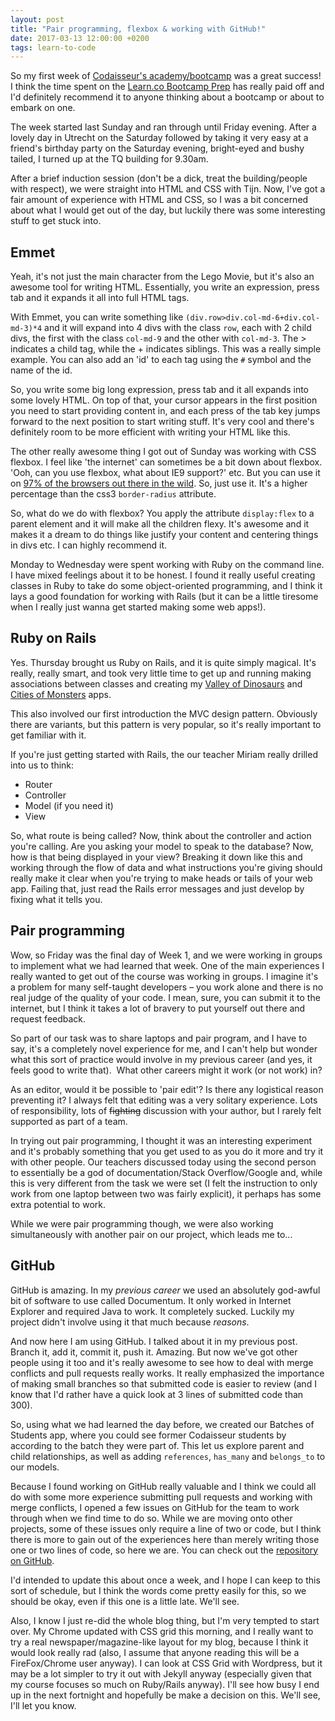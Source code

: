 ```yaml
---
layout: post
title: "Pair programming, flexbox & working with GitHub!"
date: 2017-03-13 12:00:00 +0200
tags: learn-to-code
---
```


So my first week of [Codaisseur's academy/bootcamp](https://www.codaisseur.com/) was a great success! I think the time spent on the [Learn.co Bootcamp Prep](http://learn.co/) has really paid off and I'd definitely recommend it to anyone thinking about a bootcamp or about to embark on one.

The week started last Sunday and ran through until Friday evening. After a lovely day in Utrecht on the Saturday followed by taking it very easy at a friend's birthday party on the Saturday evening, bright-eyed and bushy tailed, I turned up at the TQ building for 9.30am.

After a brief induction session (don't be a dick, treat the building/people with respect), we were straight into HTML and CSS with Tijn. Now, I've got a fair amount of experience with HTML and CSS, so I was a bit concerned about what I would get out of the day, but luckily there was some interesting stuff to get stuck into.

<!--more-->

## Emmet

Yeah, it's not just the main character from the Lego Movie, but it's also an awesome tool for writing HTML. Essentially, you write an expression, press tab and it expands it all into full HTML tags.

With Emmet, you can write something like `(div.row>div.col-md-6+div.col-md-3)*4` and it will expand into 4 divs with the class `row`, each with 2 child divs, the first with the class `col-md-9` and the other with `col-md-3`. The &gt; indicates a child tag, while the + indicates siblings. This was a really simple example. You can also add an 'id' to each tag using the `#` symbol and the name of the id.

So, you write some big long expression, press tab and it all expands into some lovely HTML. On top of that, your cursor appears in the first position you need to start providing content in, and each press of the tab key jumps forward to the next position to start writing stuff. It's very cool and there's definitely room to be more efficient with writing your HTML like this.

The other really awesome thing I got out of Sunday was working with CSS flexbox. I feel like 'the internet' can sometimes be a bit down about flexbox. 'Ooh, can you use flexbox, what about IE9 support?' etc. But you can use it on [97% of the browsers out there in the wild](http://caniuse.com/#feat=flexbox). So, just use it. It's a higher percentage than the css3 `border-radius` attribute.

So, what do we do with flexbox? You apply the attribute `display:flex` to a parent element and it will make all the children flexy. It's awesome and it makes it a dream to do things like justify your content and centering things in divs etc. I can highly recommend it.

Monday to Wednesday were spent working with Ruby on the command line. I have mixed feelings about it to be honest. I found it really useful creating classes in Ruby to take do some object-oriented programming, and I think it lays a good foundation for working with Rails (but it can be a little tiresome when I really just wanna get started making some web apps!).

## Ruby on Rails

Yes. Thursday brought us Ruby on Rails, and it is quite simply magical. It's really, really smart, and took very little time to get up and running making associations between classes and creating my [Valley of Dinosaurs](https://github.com/leefreemanxyz/valleys-of-dinosaurs) and [Cities of Monsters](https://github.com/leefreemanxyz/cities-of-monsters) apps.

This also involved our first introduction the MVC design pattern. Obviously there are variants, but this pattern is very popular, so it's really important to get familiar with it.

If you're just getting started with Rails, the our teacher Miriam really drilled into us to think:

- Router
- Controller
- Model (if you need it)
- View

So, what route is being called? Now, think about the controller and action you're calling. Are you asking your model to speak to the database? Now, how is that being displayed in your view? Breaking it down like this and working through the flow of data and what instructions you're giving should really make it clear when you're trying to make heads or tails of your web app. Failing that, just read the Rails error messages and just develop by fixing what it tells you.

## Pair programming

Wow, so Friday was the final day of Week 1, and we were working in groups to implement what we had learned that week. One of the main experiences I really wanted to get out of the course was working in groups. I imagine it's a problem for many self-taught developers – you work alone and there is no real judge of the quality of your code. I mean, sure, you can submit it to the internet, but I think it takes a lot of bravery to put yourself out there and request feedback.

So part of our task was to share laptops and pair program, and I have to say, it's a completely novel experience for me, and I can't help but wonder what this sort of practice would involve in my previous career (and yes, it feels good to write that).  What other careers might it work (or not work) in?

As an editor, would it be possible to 'pair edit'? Is there any logistical reason preventing it? I always felt that editing was a very solitary experience. Lots of responsibility, lots of ~~fighting~~ discussion with your author, but I rarely felt supported as part of a team.

In trying out pair programming, I thought it was an interesting experiment and it's probably something that you get used to as you do it more and try it with other people. Our teachers discussed today using the second person to essentially be a god of documentation/Stack Overflow/Google and, while this is very different from the task we were set (I felt the instruction to only work from one laptop between two was fairly explicit), it perhaps has some extra potential to work.

While we were pair programming though, we were also working simultaneously with another pair on our project, which leads me to...

## GitHub

GitHub is amazing. In my *previous career* we used an absolutely god-awful bit of software to use called Documentum. It only worked in Internet Explorer and required Java to work. It completely sucked. Luckily my project didn't involve using it that much because *reasons*.

And now here I am using GitHub. I talked about it in my previous post. Branch it, add it, commit it, push it. Amazing. But now we've got other people using it too and it's really awesome to see how to deal with merge conflicts and pull requests really works. It really emphasized the importance of making small branches so that submitted code is easier to review (and I know that I'd rather have a quick look at 3 lines of submitted code than 300).

So, using what we had learned the day before, we created our Batches of Students app, where you could see former Codaisseur students by according to the batch they were part of. This let us explore parent and child relationships, as well as adding `references`, `has_many` and `belongs_to` to our models.

Because I found working on GitHub really valuable and I think we could all do with some more experience submitting pull requests and working with merge conflicts, I opened a few issues on GitHub for the team to work through when we find time to do so. While we are moving onto other projects, some of these issues only require a line of two or code, but I think there is more to gain out of the experiences here than merely writing those one or two lines of code, so here we are. You can check out the [repository on GitHub](https://github.com/anikaSchwing/codaisseur_connection).

I'd intended to update this about once a week, and I hope I can keep to this sort of schedule, but I think the words come pretty easily for this, so we should be okay, even if this one is a little late. We'll see.

Also, I know I just re-did the whole blog thing, but I'm very tempted to start over. My Chrome updated with CSS grid this morning, and I really want to try a real newspaper/magazine-like layout for my blog, because I think it would look really rad (also, I assume that anyone reading this will be a FireFox/Chrome user anyway). I can look at CSS Grid with Wordpress, but it may be a lot simpler to try it out with Jekyll anyway (especially given that my course focuses so much on Ruby/Rails anyway). I'll see how busy I end up in the next fortnight and hopefully be make a decision on this. We'll see, I'll let you know.
